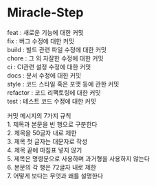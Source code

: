 # Miracle-Step

feat : 새로운 기능에 대한 커밋  
fix : 버그 수정에 대한 커밋  
build : 빌드 관련 파일 수정에 대한 커밋  
chore : 그 외 자잘한 수정에 대한 커밋  
ci : CI관련 설정 수정에 대한 커밋  
docs : 문서 수정에 대한 커밋  
style : 코드 스타일 혹은 포맷 등에 관한 커밋  
refactor :  코드 리팩토링에 대한 커밋  
test : 테스트 코드 수정에 대한 커밋  

커밋 메시지의 7가지 규칙  
      1. 제목과 본문을 빈 행으로 구분한다  
      2. 제목을 50글자 내로 제한  
      3. 제목 첫 글자는 대문자로 작성  
      4. 제목 끝에 마침표 넣지 않기  
      5. 제목은 명령문으로 사용하며 과거형을 사용하지 않는다  
      6. 본문의 각 행은 72글자 내로 제한  
      7. 어떻게 보다는 무엇과 왜를 설명한다  
